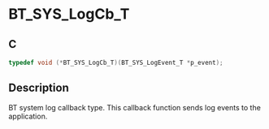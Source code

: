 # BT_SYS_LogCb_T

## C

```c
typedef void (*BT_SYS_LogCb_T)(BT_SYS_LogEvent_T *p_event);
```

## Description

BT system log callback type. This callback function sends log events to the application.


